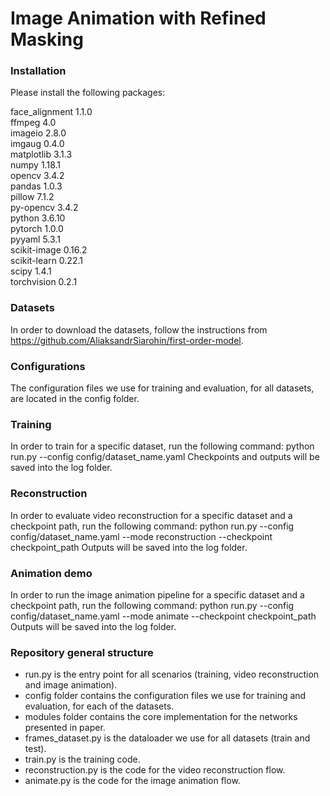 # Image Animation with Refined Masking

### Installation

Please install the following packages:

face_alignment            1.1.0   
ffmpeg                    4.0     
imageio                   2.8.0   
imgaug                    0.4.0   
matplotlib                3.1.3   
numpy                     1.18.1  
opencv                    3.4.2   
pandas                    1.0.3   
pillow                    7.1.2   
py-opencv                 3.4.2   
python                    3.6.10  
pytorch                   1.0.0   
pyyaml                    5.3.1   
scikit-image              0.16.2  
scikit-learn              0.22.1  
scipy                     1.4.1   
torchvision               0.2.1   

### Datasets
In order to download the datasets, follow the instructions from https://github.com/AliaksandrSiarohin/first-order-model.

### Configurations
The configuration files we use for training and evaluation, for all datasets, are located in the config folder.

### Training
In order to train for a specific dataset, run the following command:
python run.py --config config/dataset_name.yaml
Checkpoints and outputs will be saved into the log folder.

### Reconstruction
In order to evaluate video reconstruction for a specific dataset and a checkpoint path, run the following command:
python run.py --config config/dataset_name.yaml --mode reconstruction --checkpoint checkpoint_path
Outputs will be saved into the log folder.

### Animation demo
In order to run the image animation pipeline for a specific dataset and a checkpoint path, run the following command:
python run.py --config config/dataset_name.yaml --mode animate --checkpoint checkpoint_path
Outputs will be saved into the log folder.

### Repository general structure
* run.py is the entry point for all scenarios (training, video reconstruction and image animation).
* config folder contains the configuration files we use for training and evaluation, for each of the datasets.
* modules folder contains the core implementation for the networks presented in paper.
* frames_dataset.py is the dataloader we use for all datasets (train and test).
* train.py is the training code.
* reconstruction.py is the code for the video reconstruction flow.
* animate.py is the code for the image animation flow.